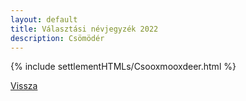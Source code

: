 ```yaml
---
layout: default
title: Választási névjegyzék 2022
description: Csömödér
---
```


{% include settlementHTMLs/Csooxmooxdeer.html %}

[Vissza](../)